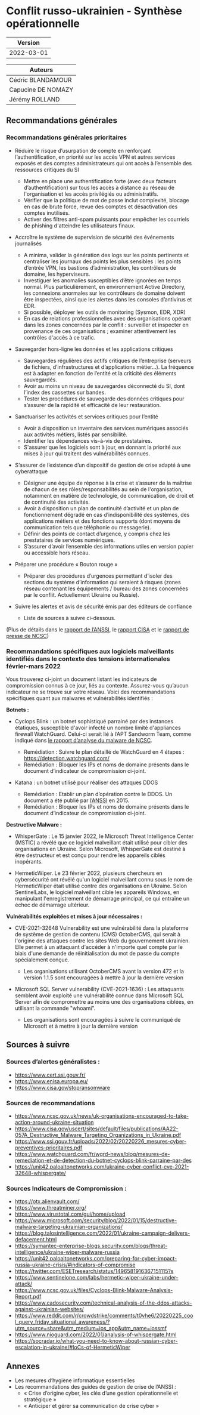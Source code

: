 # Conflit russo-ukrainien - Synthèse opérationnelle

| Version |
|---|
| 2022-03-01 |

| Auteurs |
|---|
| Cédric BLANDAMOUR |
| Capucine DE NOMAZY |
| Jérémy ROLLAND |



## Recommandations générales

### Recommandations générales prioritaires

* Réduire le risque d’usurpation de compte en renforçant l’authentification, en priorité sur les accès VPN et autres services exposés et des comptes administrateurs qui ont accès à l’ensemble des ressources critiques du SI
  * Mettre en place une authentification forte (avec deux facteurs d’authentification) sur tous les accès à distance au réseau de l'organisation et les accès privilégiés ou administratifs.
  * Vérifier que la politique de mot de passe inclut complexité, blocage en cas de brute force, revue des comptes et désactivation des comptes inutilisés.
  * Activer des filtres anti-spam puissants pour empêcher les courriels de phishing d'atteindre les utilisateurs finaux.

* Accroître le système de supervision de sécurité des événements journalisés
  * A minima, valider la génération des logs sur les points pertinents et centraliser les journaux des points les plus sensibles : les points d’entrée VPN, les bastions d’administration, les contrôleurs de domaine, les hyperviseurs.
  * Investiguer les anomalies susceptibles d’être ignorées en temps normal. Plus particulièrement, en environnement Active Directory, les connexions anormales sur les contrôleurs de domaine doivent être inspectées, ainsi que les alertes dans les consoles d’antivirus et EDR.
  * Si possible, déployer les outils de monitoring (Sysmon, EDR, XDR)
  * En cas de relations professionnelles avec des organisations opérant dans les zones concernées par le conflit : surveiller et inspecter en provenance de ces organisations ; examiner attentivement les contrôles d'accès à ce trafic.

* Sauvegarder hors-ligne les données et les applications critiques 
  * Sauvegardes régulières des actifs critiques de l’entreprise (serveurs de fichiers, d’infrastructures et d’applications métier…). La fréquence est à adapter en fonction de l’entité et la criticité des éléments sauvegardés.
  * Avoir au moins un niveau de sauvegardes déconnecté du SI, dont l’index des cassettes sur bandes.
  * Tester les procédures de sauvegarde des données critiques pour s’assurer de la rapidité et efficacité de leur restauration.

* Sanctuariser les activités et services critiques pour l’entité
  * Avoir à disposition un inventaire des services numériques associés aux activités métiers, listés par sensibilité.
  * Identifier les dépendances vis-à-vis de prestataires.
  * S'assurer que les logiciels sont à jour, en donnant la priorité aux mises à jour qui traitent des vulnérabilités connues. 

* S’assurer de l’existence d’un dispositif de gestion de crise adapté à une cyberattaque
  * Désigner une équipe de réponse à la crise et s’assurer de la maîtrise de chacun de ses rôles/responsabilités au sein de l'organisation, notamment en matière de technologie, de communication, de droit et de continuité des activités.
  * Avoir à disposition un plan de continuité d’activité et un plan de fonctionnement dégradé en cas d’indisponibilité des systèmes, des applications métiers et des fonctions supports (dont moyens de communication tels que téléphonie ou messagerie).
  * Définir des points de contact d’urgence, y compris chez les prestataires de services numériques. 
  * S’assurer d’avoir l’ensemble des informations utiles en version papier ou accessible hors réseau.

* Préparer une procédure « Bouton rouge » 
  * Préparer des procédures d’urgences permettant d’isoler des sections du système d’information qui seraient à risques (zones réseau contenant les équipements / bureau des zones concernées par le conflit. Actuellement Ukraine ou Russie).

* Suivre les alertes et avis de sécurité émis par des éditeurs de confiance
  * Liste de sources à suivre ci-dessous.


(Plus de détails dans le [rapport de l’ANSSI](https://www.ssi.gouv.fr/uploads/2022/02/20220226_mesures-cyber-preventives-prioritaires.pdf), le [rapport CISA](https://www.cisa.gov/sites/default/files/publications/cisa_insight_mitigating_foreign_influence_508.pdf) et le [rapport de presse de NCSC](https://www.ncsc.gov.uk/news/uk-organisations-encouraged-to-take-action-around-ukraine-situation))


### Recommandations spécifiques aux logiciels malveillants identifiés dans le contexte des tensions internationales février-mars 2022

Vous trouverez ci-joint un document listant les indicateurs de compromission connus à ce jour, liés au contexte. Assurez-vous qu’aucun indicateur ne se trouve sur votre réseau. 
Voici des recommandations spécifiques quant aux malwares et vulnérabilités identifiés : 


**Botnets :**
* Cyclops Blink : un botnet sophistiqué parrainé par des instances étatiques, susceptible d'avoir infecté un nombre limité d'appliances firewall WatchGuard. Celui-ci serait lié à l’APT Sandworm Team, comme indiqué dans [le rapport d’analyse du malware de NCSC](https://www.ncsc.gov.uk/files/Cyclops-Blink-Malware-Analysis-Report.pdf).
  * Remédiation : Suivre le plan détaillé de WatchGuard en 4 étapes : https://detection.watchguard.com/
  * Remédiation : Bloquer les IPs et noms de domaine présents dans le document d’indicateur de compromission ci-joint.

* Katana : un botnet utilisé pour réaliser des attaques DDOS
  * Remédiation : Etablir un plan d’opération contre le DDOS. Un document a été publié par [l’ANSSI](https://www.ssi.gouv.fr/uploads/2015/03/NP_Guide_DDoS.pdf) en 2015. 
  * Remédiation : Bloquer les IPs et noms de domaine présents dans le document d’indicateur de compromission ci-joint.


**Destructive Malware :**
* WhisperGate : Le 15 janvier 2022, le Microsoft Threat Intelligence Center (MSTIC) a révélé que ce logiciel malveillant était utilisé pour cibler des organisations en Ukraine. Selon Microsoft, WhisperGate est destiné à être destructeur et est conçu pour rendre les appareils ciblés inopérants. 

* HermeticWiper. Le 23 février 2022, plusieurs chercheurs en cybersécurité ont révélé qu'un logiciel malveillant connu sous le nom de HermeticWiper était utilisé contre des organisations en Ukraine. Selon SentinelLabs, le logiciel malveillant cible les appareils Windows, en manipulant l'enregistrement de démarrage principal, ce qui entraîne un échec de démarrage ultérieur. 


**Vulnérabilités exploitées et mises à jour nécessaires :**
* CVE-2021-32648 Vulnerability est une vulnérabilité dans la plateforme de système de gestion de contenu (CMS) OctoberCMS, qui serait à l'origine des attaques contre les sites Web du gouvernement ukrainien. Elle permet à un attaquant d'accéder à n'importe quel compte par le biais d'une demande de réinitialisation du mot de passe du compte spécialement conçue. 
  * Les organisations utilisant OctoberCMS avant la version 472 et la version 1.1.5 sont encouragées à mettre à jour la dernière version

* Microsoft SQL Server vulnerability (CVE-2021-1636) : Les attaquants semblent avoir exploité une vulnérabilité connue dans Microsoft SQL Server afin de compromettre au moins une des organisations ciblées, en utilisant la commande "whoami".
  * Les organisations sont encouragées à suivre le communiqué de Microsoft et à mettre à jour la dernière version


## Sources à suivre

### Sources d’alertes généralistes :
* https://www.cert.ssi.gouv.fr/
* https://www.enisa.europa.eu/
* https://www.cisa.gov/stopransomware


### Sources de recommandations 
* https://www.ncsc.gov.uk/news/uk-organisations-encouraged-to-take-action-around-ukraine-situation
* https://www.cisa.gov/uscert/sites/default/files/publications/AA22-057A_Destructive_Malware_Targeting_Organizations_in_Ukraine.pdf
* https://www.ssi.gouv.fr/uploads/2022/02/20220226_mesures-cyber-preventives-prioritaires.pdf
* https://www.watchguard.com/fr/wgrd-news/blog/mesures-de-remediation-et-de-detection-du-botnet-cyclops-blink-parraine-par-des
* https://unit42.paloaltonetworks.com/ukraine-cyber-conflict-cve-2021-32648-whispergate/


### Sources Indicateurs de Compromission : 
* https://otx.alienvault.com/
* https://www.threatminer.org/
* https://www.virustotal.com/gui/home/upload
* https://www.microsoft.com/security/blog/2022/01/15/destructive-malware-targeting-ukrainian-organizations/
* https://blog.talosintelligence.com/2022/01/ukraine-campaign-delivers-defacement.html
* https://symantec-enterprise-blogs.security.com/blogs/threat-intelligence/ukraine-wiper-malware-russia
* https://unit42.paloaltonetworks.com/preparing-for-cyber-impact-russia-ukraine-crisis/#indicators-of-compromise
* https://twitter.com/ESETresearch/status/1496581916367151115?s
* https://www.sentinelone.com/labs/hermetic-wiper-ukraine-under-attack/
* https://www.ncsc.gov.uk/files/Cyclops-Blink-Malware-Analysis-Report.pdf
* https://www.cadosecurity.com/technical-analysis-of-the-ddos-attacks-against-ukrainian-websites/
* https://www.reddit.com/r/crowdstrike/comments/t0vhe6/20220225_cool_query_friday_situational_awareness/?utm_source=share&utm_medium=ios_app&utm_name=iossmf
* https://www.nioguard.com/2022/01/analysis-of-whispergate.html
* https://socradar.io/what-you-need-to-know-about-russian-cyber-escalation-in-ukraine/#IoCs-of-HermeticWiper


## Annexes

* Les mesures d’hygiène informatique essentielles  
* Les recommandations des guides de gestion de crise de l’ANSSI :
  * « Crise d’origine cyber, les clés d’une gestion opérationnelle et stratégique » 
  * « Anticiper et gérer sa communication de crise cyber »  

